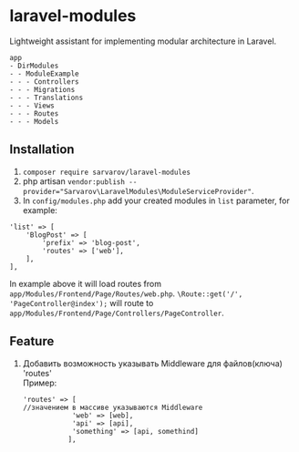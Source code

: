# laravel-modules
Lightweight assistant for implementing modular architecture in Laravel.

```
app
- DirModules
- - ModuleExample
- - - Controllers
- - - Migrations
- - - Translations
- - - Views
- - - Routes
- - - Models
```

## Installation
1. `composer require sarvarov/laravel-modules`
2. php artisan `vendor:publish --provider="Sarvarov\LaravelModules\ModuleServiceProvider"`.
3. In `config/modules.php` add your created modules in `list` parameter, for example:
```
'list' => [
    'BlogPost' => [
        'prefix' => 'blog-post',
        'routes' => ['web'],
    ],
],
```
In example above it will load routes from `app/Modules/Frontend/Page/Routes/web.php`. `\Route::get('/', 'PageController@index');` will route to `app/Modules/Frontend/Page/Controllers/PageController`.


## Feature
1. Добавить возможность указывать Middleware для файлов(ключа) 'routes'  
Пример:  
    ```
   'routes' => [
   //значением в массиве указываются Middleware
                'web' => [web],  
                'api' => [api],
                'something' => [api, somethind]
               ],
   ```            
